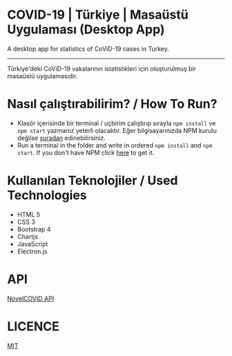 # COVID-19 | Türkiye | Masaüstü Uygulaması (Desktop App)

A desktop app for statistics of CoViD-19 cases in Turkey.
<hr>
Türkiye'deki CoViD-19 vakalarının istatistikleri için oluşturulmuş bir masaüstü uygulamasıdır.

# Nasıl çalıştırabilirim? / How To Run?

* Klasör içerisinde bir terminal / uçbirim çalıştırıp sırayla ```npm install``` ve ```npm start``` yazmanız yeterli olacaktır. Eğer bilgisayarınızda NPM kurulu değilse <a href="https://www.npmjs.com/">şuradan</a> edinebilirsiniz.
* Run a terminal in the folder and write in ordered ```npm install``` and ``` npm start ```. If you don't have NPM click <a href="https://www.npmjs.com/">here</a> to get it.

# Kullanılan Teknolojiler / Used Technologies
* HTML 5
* CSS 3
* Bootstrap 4
* Chartjs
* JavaScript
* Electron.js

# API
<a href="https://github.com/NovelCOVID/API">NovelCOVID API</a>

# LICENCE
<a href="LICENSE">MIT</a>
